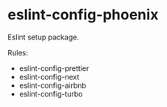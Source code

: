 # eslint-config-phoenix

Eslint setup package.

Rules:

- eslint-config-prettier
- eslint-config-next
- eslint-config-airbnb
- eslint-config-turbo
